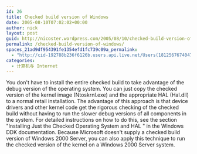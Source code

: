 ```yaml
---
id: 26
title: Checked build version of Windows
date: 2005-08-10T07:02:02+00:00
author: nick
layout: post
guid: http://nicoster.wordpress.com/2005/08/10/checked-build-version-of-windows
permalink: /checked-build-version-of-windows/
spaces_21ad9df954391fe1354efd1fc739c09a_permalink:
  - "http://cid-192788b236f6126b.users.api.live.net/Users(1812567674047566443)/Blogs('192788B236F6126B!102')/Entries('192788B236F6126B!156')?authkey=FlIl!wdwooA%24"
categories:
  - 计算机与 Internet
---
```

<div id="msgcns!192788B236F6126B!156" class="bvMsg">
<div></div>
You don't have to install the entire checked build to take advantage of the debug version of the operating system. You can just copy the checked version of the kernel image (Ntoskrnl.exe) and the appropriate HAL (Hal.dll) to a normal retail installation. The advantage of this approach is that device drivers and other kernel code get the rigorous checking of the checked build without having to run the slower debug versions of all components in the system. For detailed instructions on how to do this, see the section  "Installing Just the Checked Operating System and HAL " in the Windows DDK documentation. Because Microsoft doesn't supply a checked build version of Windows 2000 Server, you can also apply this technique to run the checked version of the kernel on a Windows 2000 Server system.</div>
